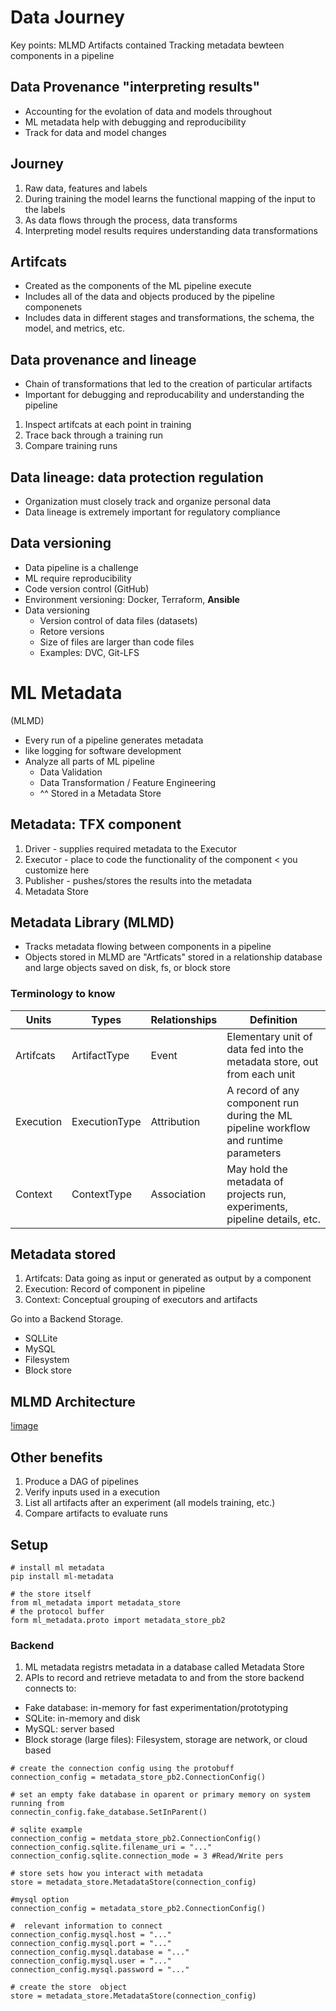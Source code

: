 # Data Journey

Key points:
MLMD
Artifacts contained
Tracking metadata bewteen components in a pipeline

## Data Provenance "interpreting results"

- Accounting for the evolation of data and models throughout
- ML metadata help with debugging and reproducibility
- Track for data and model changes

## Journey
1. Raw data, features and labels
1. During training the model learns the functional mapping of the input to the labels
1. As data flows through the process, data transforms
1. Interpreting model results requires understanding data transformations

## Artifcats
- Created as the components of the ML pipeline execute
- Includes all of the data and objects produced by the pipeline componenets
- Includes data in different stages and transformations, the schema, the model, and metrics, etc.

## Data provenance and lineage
- Chain of transformations that led to the creation of particular artifacts
- Important for debugging and reproducability and understanding the pipeline

1. Inspect artifcats at each point in training
1. Trace back through a training run
1. Compare training runs

## Data lineage: data protection regulation
- Organization must closely track and organize personal data
- Data lineage is extremely important for regulatory compliance

## Data versioning
- Data pipeline is a challenge
- ML require reproducibility
- Code version control (GitHub)
- Environment versioning: Docker, Terraform, **Ansible**
- Data versioning
    - Version control of data files (datasets)
    - Retore versions
    - Size of files are larger than code files
    - Examples: DVC, Git-LFS
    
# ML Metadata

(MLMD)

- Every run of a pipeline generates metadata
- like logging for software development
- Analyze all parts of ML pipeline
    - Data Validation
    - Data Transformation / Feature Engineering
    - ^^ Stored in a Metadata Store
    
## Metadata: TFX component
1. Driver - supplies required metadata to the Executor 
1. Executor - place to code the functionality of the component < you customize here
1. Publisher - pushes/stores the results into the metadata
1. Metadata Store

## Metadata Library (MLMD)
- Tracks metadata flowing between components in a pipeline
- Objects stored in MLMD are "Artficats" stored in a relationship database and large objects saved on disk, fs, or block store

### Terminology to know

|Units|Types|Relationships|Definition|
|-|-|-|-|
|Artifcats|ArtifactType|Event|Elementary unit of data fed into the metadata store, out from each unit|
|Execution|ExecutionType|Attribution|A record of any component run during the ML pipeline workflow and runtime parameters|
|Context|ContextType|Association|May hold the metadata of projects run, experiments, pipeline details, etc.|

## Metadata stored
1. Artifcats: Data going as input or generated as output by a component
1. Execution: Record of component in pipeline
1. Context: Conceptual grouping of executors and artifacts

Go into a Backend Storage.
- SQLLite
- MySQL
- Filesystem
- Block store

## MLMD Architecture

[!image](./MetadataStore.png)

## Other benefits

1. Produce a DAG of pipelines
1. Verify inputs used in a execution
1. List all artifacts after an experiment (all models training, etc.)
1. Compare artifacts to evaluate runs

## Setup
```
# install ml metadata
pip install ml-metadata

# the store itself
from ml_metadata import metadata_store
# the protocol buffer
form ml_metadata.proto import metadata_store_pb2
```

### Backend 
1. ML metadata registrs metadata in a database called Metadata Store
1. APIs to record and retrieve metadata to and from the store backend connects to:
- Fake database: in-memory for fast experimentation/prototyping
- SQLite: in-memory and disk
- MySQL: server based
- Block  storage (large files): Filesystem, storage are network, or cloud based

```
# create the connection config using the protobuff
connection_config = metadata_store_pb2.ConnectionConfig()

# set an empty fake database in oparent or primary memory on system running from
connectin_config.fake_database.SetInParent()

# sqlite example
connection_config = metdata_store_pb2.ConnectionConfig()
connection_config.sqlite.filename_uri = "..."
connection_config.sqlite.connection_mode = 3 #Read/Write pers

# store sets how you interact with metadata
store = metadata_store.MetadataStore(connection_config)
```

```
#mysql option
connection_config = metadata_store_pb2.ConnectionConfig()

#  relevant information to connect
connection_config.mysql.host = "..."
connection_config.mysql.port = "..."
connection_config.mysql.database = "..."
connection_config.mysql.user = "..."
connection_config.mysql.password = "..."

# create the store  object
store = metadata_store.MetadataStore(connection_config)
```

